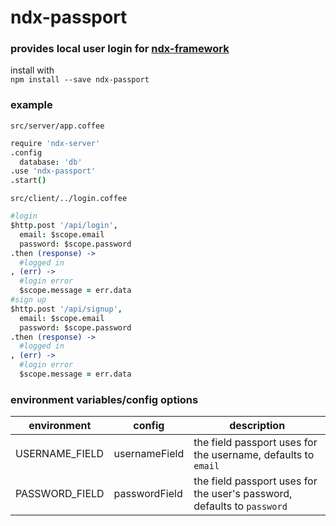 # ndx-passport 
### provides local user login for [ndx-framework](https://github.com/ndxbxrme/ndx-framework)
install with  
`npm install --save ndx-passport`  
### example

`src/server/app.coffee`  
```coffeescript
require 'ndx-server'
.config
  database: 'db'
.use 'ndx-passport'
.start()
```
`src/client/../login.coffee`  
```coffeescript
#login
$http.post '/api/login',
  email: $scope.email
  password: $scope.password
.then (response) ->
  #logged in
, (err) ->
  #login error
  $scope.message = err.data
#sign up
$http.post '/api/signup',
  email: $scope.email
  password: $scope.password
.then (response) ->
  #logged in
, (err) ->
  #login error
  $scope.message = err.data
```
### environment variables/config options
|environment|config|description|
|-----------|------|-----------|
|USERNAME_FIELD|usernameField|the field passport uses for the username, defaults to `email`|
|PASSWORD_FIELD|passwordField|the field passport uses for the user's password, defaults to `password`|